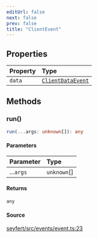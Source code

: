```yaml
---
editUrl: false
next: false
prev: false
title: "ClientEvent"
---
```


## Properties

| Property | Type |
| :------ | :------ |
| `data` | [`ClientDataEvent`](/api/interfaces/clientdataevent/) |

## Methods

### run()

```ts
run(...args: unknown[]): any
```

#### Parameters

| Parameter | Type |
| :------ | :------ |
| ...`args` | `unknown`[] |

#### Returns

`any`

#### Source

[seyfert/src/events/event.ts:23](https://github.com/potoland/potocuit/blob/c4fb0c1/src/events/event.ts#L23)
